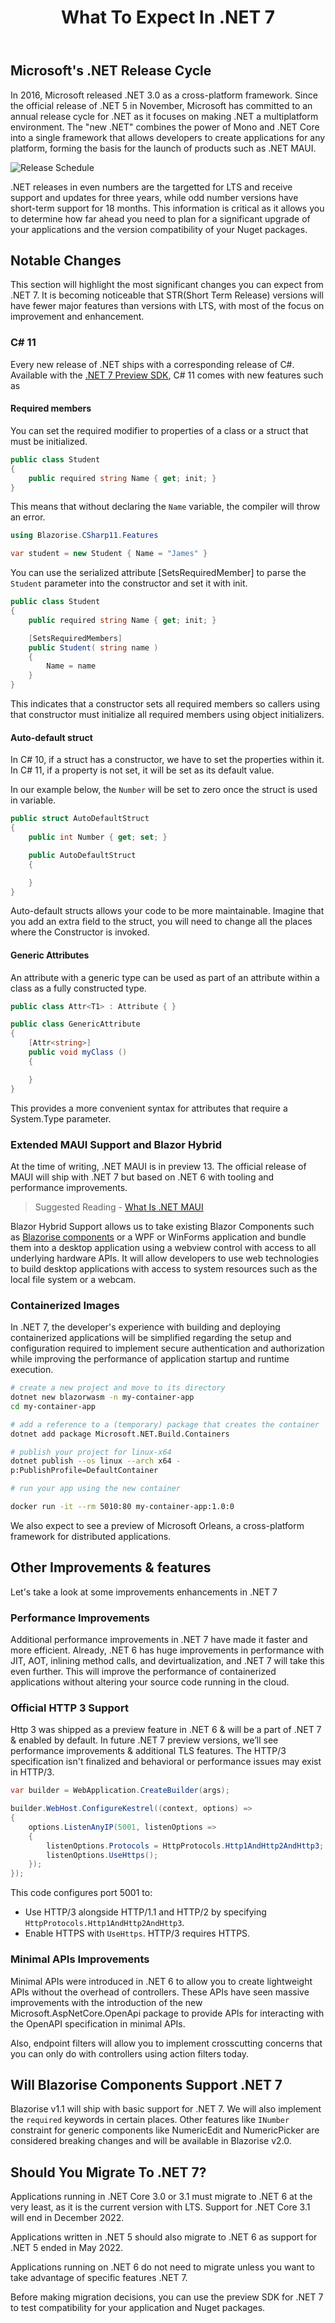 ﻿---
title: What To Expect In .NET 7
description: we analyze new features currently available in preview 7 of .NET 7, the last preview before the official stable release in November 2022
permalink: /blog/what-to-expect-in-net7
canonical: /blog/what-to-expect-in-net7
image-url: img/blog/2022-08-29/NET7.png
image-title: What To Expect In .NET 7
author-name: James Amattey
author-image: james
posted-on: August 23rd, 2022
read-time: 5 min
---


## Microsoft's .NET Release Cycle

In 2016, Microsoft released .NET 3.0 as a cross-platform framework. Since the official release of .NET 5 in November, Microsoft has committed to an annual release cycle for .NET as it focuses on making .NET a multiplatform environment. The "new .NET" combines the power of Mono and .NET Core into a single framework that allows developers to create applications for any platform, forming the basis for the launch of products such as .NET MAUI.

![Release Schedule](img/blog/2022-08-29/ReleaseCycle.png)

.NET releases in even numbers are the targetted for LTS and receive support and updates for three years, while odd number versions have short-term support for 18 months. This information is critical as it allows you to determine how far ahead you need to plan for a significant upgrade of your applications and the version compatibility of your Nuget packages.

## Notable Changes 

This section will highlight the most significant changes you can expect from .NET 7. It is becoming noticeable that STR(Short Term Release) versions will have fewer major features than versions with LTS, with most of the focus on improvement and enhancement.

### C# 11

Every new release of .NET ships with a corresponding release of C#. Available with the [.NET 7 Preview SDK](https://dotnet.microsoft.com/en-us/download/dotnet/7.0), C# 11 comes with new features such as 

#### Required members

You can set the required modifier to properties of a class or a struct that must be initialized.

```cs
public class Student
{
    public required string Name { get; init; }
}
```

This means that without declaring the `Name` variable, the compiler will throw an error. 

```cs
using Blazorise.CSharp11.Features

var student = new Student { Name = "James" }
```

You can use the serialized attribute [SetsRequiredMember] to parse the `Student` parameter into the constructor and set it with init. 

```cs
public class Student
{
    public required string Name { get; init; }

    [SetsRequiredMembers]
    public Student( string name )
    {
        Name = name
    }
}
```

This indicates that a constructor sets all required members so callers using that constructor must initialize all required members using object initializers.

#### Auto-default struct

In C# 10, if a struct has a constructor, we have to set the properties within it. In C# 11, if a property is not set, it will be set as its default value. 

In our example below, the `Number` will be set to zero once the struct is used in variable.

```cs
public struct AutoDefaultStruct
{
    public int Number { get; set; }

    public AutoDefaultStruct
    {

    }
}
```

Auto-default structs allows your code to be more maintainable. Imagine that you add an extra field to the struct, you will need to change all the places where the Constructor is invoked.



#### Generic Attributes

An attribute with a generic type can be used as part of an attribute within a class as a fully constructed type.

```cs
public class Attr<T1> : Attribute { }

public class GenericAttribute
{
    [Attr<string>]
    public void myClass ()
    {

    }
}
```

This provides a more convenient syntax for attributes that require a System.Type parameter.

### Extended MAUI Support and Blazor Hybrid

At the time of writing, .NET MAUI is in preview 13. The official release of MAUI will ship with .NET 7 but based on .NET 6 with tooling and performance improvements.

> Suggested Reading - [What Is .NET MAUI](/blog/a-beginners-guide-to-maui)

Blazor Hybrid Support allows us to take existing Blazor Components such as [Blazorise components](docs/components) or a WPF or WinForms application and bundle them into a desktop application using a webview control with access to all underlying hardware APIs. It will allow developers to use web technologies to build desktop applications with access to system resources such as the local file system or a webcam.

### Containerized Images

In .NET 7, the developer's experience with building and deploying containerized applications will be simplified regarding the setup and configuration required to implement secure authentication and authorization while improving the performance of application startup and runtime execution. 

```bash
# create a new project and move to its directory
dotnet new blazorwasm -n my-container-app
cd my-container-app

# add a reference to a (temporary) package that creates the container
dotnet add package Microsoft.NET.Build.Containers

# publish your project for linux-x64
dotnet publish --os linux --arch x64 -
p:PublishProfile=DefaultContainer

# run your app using the new container

docker run -it --rm 5010:80 my-container-app:1.0:0
```

We also expect to see a preview of Microsoft Orleans, a cross-platform framework for distributed applications. 

## Other Improvements & features

Let's take a look at some improvements enhancements in .NET 7

### Performance Improvements

Additional performance improvements in .NET 7 have made it faster and more efficient. Already, .NET 6 has huge improvements in performance with JIT, AOT, inlining method calls, and devirtualization, and .NET 7 will take this even further. This will improve the performance of containerized applications without altering your source code running in the cloud.

### Official HTTP 3 Support

Http 3 was shipped as a preview feature in .NET 6 & will be a part of .NET 7 & enabled by default. In future .NET 7 preview versions, we’ll see performance improvements & additional TLS features. The HTTP/3 specification isn't finalized and behavioral or performance issues may exist in HTTP/3.

```cs
var builder = WebApplication.CreateBuilder(args);

builder.WebHost.ConfigureKestrel((context, options) =>
{
    options.ListenAnyIP(5001, listenOptions =>
    {
        listenOptions.Protocols = HttpProtocols.Http1AndHttp2AndHttp3;
        listenOptions.UseHttps();
    });
});
```

This code configures port 5001 to:

- Use HTTP/3 alongside HTTP/1.1 and HTTP/2 by specifying ```HttpProtocols.Http1AndHttp2AndHttp3```.
- Enable HTTPS with ```UseHttps```. HTTP/3 requires HTTPS.

### Minimal APIs Improvements

Minimal APIs were introduced in .NET 6 to allow you to create lightweight APIs without the overhead of controllers. These APIs have seen massive improvements with the introduction of the new Microsoft.AspNetCore.OpenApi package to provide APIs for interacting with the OpenAPI specification in minimal APIs. 

Also, endpoint filters will allow you to implement crosscutting concerns that you can only do with controllers using action filters today.

## Will Blazorise Components Support .NET 7

Blazorise v1.1 will ship with basic support for .NET 7. We will also implement the `required` keywords in certain places. Other features like `INumber` constraint for generic components like NumericEdit and NumericPicker are considered breaking changes and will be available in Blazorise v2.0.

## Should You Migrate To .NET 7?

Applications running in .NET Core 3.0 or 3.1 must migrate to .NET 6 at the very least, as it is the current version with LTS. Support for .NET Core 3.1 will end in December 2022.
 
Applications written in .NET 5 should also migrate to .NET 6 as support for .NET 5 ended in May 2022.
 
Applications running on .NET 6 do not need to migrate unless you want to take advantage of specific features .NET 7.
 
Before making migration decisions, you can use the preview SDK for .NET 7 to test compatibility for your application and Nuget packages.